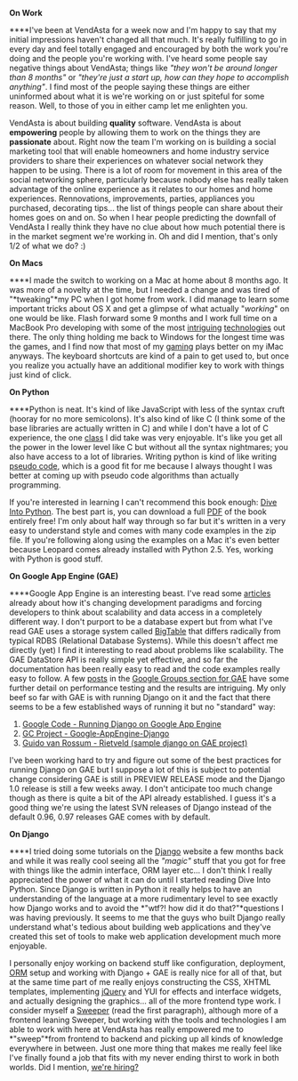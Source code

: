 **On Work**

****I've been at VendAsta for a week now and I'm happy to say that my initial
impressions haven't changed
all that much. It's really fulfilling to go in every day and feel totally
engaged and encouraged by both the work you're doing and the people you're
working with. I've heard some people say negative things about VendAsta; things
like *"they won't be around longer than 8 months"* or *"they're just a start up,
how can they hope to accomplish anything"*. I find most of the people saying
these things are either uninformed about what it is we're working on or just
spiteful for some reason. Well, to those of you in either camp let me enlighten
you.

VendAsta is about building **quality** software. VendAsta is about
**empowering** people by allowing them to work on the things they are
**passionate** about. Right now the team I'm working on is building a social
marketing tool that will enable homeowners and home industry service providers
to share their experiences on whatever social network they happen to be using.
There is a lot of room for movement in this area of the social networking
sphere, particularly because nobody else has really taken advantage of the
online experience as it relates to our homes and home experiences. Rennovations,
improvements, parties, appliances you purchased, decorating tips... the list of
things people can share about their homes goes on and on. So when I hear people
predicting the downfall of VendAsta I really think they have no clue about how
much potential there is in the market segment we're working in. Oh and did I
mention, that's only 1/2 of what we do? :)

**On Macs**

****I made the switch to working on a Mac at home about 8 months ago. It was
more of a novelty at the time, but I needed a change and was tired of
"*tweaking"*my PC when I got home from work. I did manage to learn some
important tricks about OS X and get a glimpse of what actually "*working*" on
one would be like. Flash forward some 9 months and I work full time on a MacBook
Pro developing with some of the most
[intriguing](http://code.google.com/appengine/)
[technologies](http://www.python.org) out there. The only thing holding me back
to Windows for the longest time was the games, and I find now that most of my
[gaming](http://www.worldofwarcraft.com) plays better on my iMac anyways. The
keyboard shortcuts are kind of a pain to get used to, but once you realize you
actually have an additional modifier key to work with things just kind of click.

**On Python**

****Python is neat. It's kind of like JavaScript with less of the syntax cruft
(hooray for no more semicolons). It's also kind of like C (I think some of the
base libraries are actually written in C) and while I don't have a lot of C
experience, the one [class](http://programs.siast.sk.ca/cst/cosc286/) I did take
was very enjoyable. It's like you get all the power in the lower level like C
but without all the syntax nightmares; you also have access to a lot of
libraries. Writing python is kind of like writing [pseudo
code](http://en.wikipedia.org/wiki/Pseudocode), which is a good fit for me
because I always thought I was better at coming up with pseudo code algorithms
than actually programming.

If you're interested in learning I can't recommend this book enough: [Dive Into
Python](http://www.diveintopython.org). The best part is, you can download a
full [PDF](http://diveintopython.org/download/diveintopython-pdf-5.4.zip) of the
book entirely free! I'm only about half way through so far but it's written in a
very easy to understand style and comes with many code examples in the zip file.
If you're following along using the examples on a Mac it's even better because
Leopard comes already installed with Python 2.5. Yes, working with Python is
good stuff.

**On Google App Engine (GAE)**

****Google App Engine is an interesting beast. I've read some
[articles](http://highscalability.com/google-appengine-second-look) already
about how it's changing development paradigms and forcing developers to think
about scalability and data access in a completely different way. I don't purport
to be a database expert but from what I've read GAE uses a storage system called
[BigTable](http://labs.google.com/papers/bigtable.html) that differs radically
from typical RDBS (Relational Database Systems). While this doesn't affect me
directly (yet) I find it interesting to read about problems like scalability.
The GAE DataStore API is really simple yet effective, and so far the
documentation has been really easy to read and the code examples really easy to
follow. A few
[posts](http://groups.google.com/group/google-appengine/browse_thread/thread/3cbad64e01d18d9c/71b01f183bd1a5cc?lnk=gst&q=scalability#71b01f183bd1a5cc)
in the [Google Groups section for
GAE](http://groups.google.com/group/google-appengine) have some further detail
on performance testing and the results are intriguing. My only beef so far with
GAE is with running Django on it and the fact that there seems to be a few
established ways of running it but no "standard" way:

1.  [Google Code - Running Django on Google App
    Engine](http://code.google.com/appengine/articles/django.html)
2.  [GC Project -
    Google-AppEngine-Django](http://code.google.com/p/google-app-engine-django/)
3.  [Guido van Rossum - Rietveld (sample django on GAE
    project)](http://code.google.com/p/rietveld/)

I've been working hard to try and figure out some of the best practices for
running Django on GAE but I suppose a lot of this is subject to potential change
considering GAE is still in PREVIEW RELEASE mode and the Django 1.0 release is
still a few weeks away. I don't anticipate too much change though as there is
quite a bit of the API already established. I guess it's a good thing we're
using the latest SVN releases of Django instead of the default 0.96, 0.97
releases GAE comes with by default.

**On Django**

****I tried doing some tutorials on the [Django](http://www.djangoproject.com)
website a few months back and while it was really cool seeing all the *"magic"*
stuff that you got for free with things like the admin interface, ORM layer
etc... I don't think I really appreciated the power of what it can do until I
started reading Dive Into Python. Since Django is written in Python it really
helps to have an understanding of the language at a more rudimentary level to
see exactly how Django works and to avoid the *"wtf?! how did it do
that?"*questions I was having previously. It seems to me that the guys who built
Django really understand what's tedious about building web applications and
they've created this set of tools to make web application development much more
enjoyable.

I personally enjoy working on backend stuff like configuration, deployment,
[ORM](http://en.wikipedia.org/wiki/Object-relational_mapping) setup and working
with Django + GAE is really nice for all of that, but at the same time part of
me really enjoys constructing the CSS, XHTML templates, implementing
[jQuery](http://www.jquery.com) and YUI for effects and interface widgets, and
actually designing the graphics... all of the more frontend type work. I
consider myself a
[Sweeper](http://gettingreal.37signals.com/ch03_The_Three_Musketeers.php) (read
the first paragraph), although more of a frontend leaning Sweeper, but working
with the tools and technologies I am able to work with here at VendAsta has
really empowered me to *"sweep"*from frontend to backend and picking up all
kinds of knowledge everywhere in between. Just one more thing that makes me
really feel like I've finally found a job that fits with my never ending thirst
to work in both worlds. Did I mention, [we're
hiring?](http://vendasta.com/careers/)
